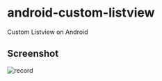 # android-custom-listview
Custom Listview on Android

## Screenshot
![record](https://github.com/thongnt0208/android-custom-listview/blob/master/screenshot/record_01.gif)